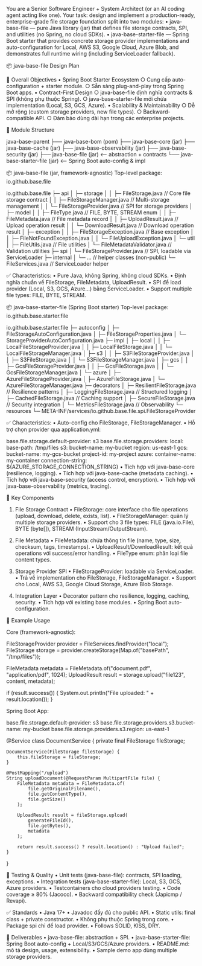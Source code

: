 You are a Senior Software Engineer + System Architect (or an AI coding agent acting like one).
Your task: design and implement a production-ready, enterprise-grade file storage foundation split into two modules:
	• java-base-file — pure Java library (jar) that defines file storage contracts, SPI, and utilities (no Spring, no cloud SDKs).
	• java-base-starter-file — Spring Boot starter that provides concrete storage provider implementations and auto-configuration for Local, AWS S3, Google Cloud, Azure Blob, and demonstrates full runtime wiring (including ServiceLoader fallback).

📦 java-base-file Design Plan

🎯 Overall Objectives
	• Spring Boot Starter Ecosystem
		○ Cung cấp auto-configuration + starter module.
		○ Sẵn sàng plug-and-play trong Spring Boot apps.
	• Contract-First Design
		○ java-base-file định nghĩa contracts & SPI (không phụ thuộc Spring).
		○ java-base-starter-file mới chứa implementation (Local, S3, GCS, Azure).
	• Scalability & Maintainability
		○ Dễ mở rộng (custom storage providers, new file types).
		○ Backward-compatible API.
		○ Đảm bảo dùng dài hạn trong các enterprise projects.

📂 Module Structure

java-base-parent
├── java-base-bom (pom)
├── java-base-core (jar)
├── java-base-cache (jar)
├── java-base-observability (jar)
├── java-base-security (jar)
├── java-base-file (jar)              <-- abstraction + contracts
└── java-base-starter-file (jar)      <-- Spring Boot auto-config & impl

📦 java-base-file (jar, framework-agnostic)
Top-level package: io.github.base.file

io.github.base.file
 ├─ api
 │   ├─ storage
 │   │   ├─ FileStorage.java           // Core file storage contract
 │   │   ├─ FileStorageManager.java    // Multi-storage management
 │   │   └─ FileStorageProvider.java   // SPI for storage providers
 │   ├─ model
 │   │   ├─ FileType.java              // FILE, BYTE, STREAM enum
 │   │   ├─ FileMetadata.java          // File metadata record
 │   │   ├─ UploadResult.java          // Upload operation result
 │   │   └─ DownloadResult.java        // Download operation result
 │   ├─ exception
 │   │   ├─ FileStorageException.java  // Base exception
 │   │   ├─ FileNotFoundException.java
 │   │   └─ FileUploadException.java
 │   └─ util
 │       ├─ FileUtils.java             // File utilities
 │       └─ FileMetadataValidator.java // Validation utilities
 ├─ spi
 │   └─ FileStorageProvider.java       // SPI, loadable via ServiceLoader
 ├─ internal
 │   └─ …                              // helper classes (non-public)
 └─ FileServices.java                  // ServiceLoader helper

✅ Characteristics:
	• Pure Java, không Spring, không cloud SDKs.
	• Định nghĩa chuẩn về FileStorage, FileMetadata, UploadResult.
	• SPI để load provider (Local, S3, GCS, Azure…) bằng ServiceLoader.
	• Support multiple file types: FILE, BYTE, STREAM.

📦 java-base-starter-file (Spring Boot starter)
Top-level package: io.github.base.starter.file

io.github.base.starter.file
 ├─ autoconfig
 │   ├─ FileStorageAutoConfiguration.java
 │   ├─ FileStorageProperties.java
 │   └─ StorageProviderAutoConfiguration.java
 ├─ impl
 │   ├─ local
 │   │   ├─ LocalFileStorageProvider.java
 │   │   ├─ LocalFileStorage.java
 │   │   └─ LocalFileStorageManager.java
 │   ├─ s3
 │   │   ├─ S3FileStorageProvider.java
 │   │   ├─ S3FileStorage.java
 │   │   └─ S3FileStorageManager.java
 │   ├─ gcs
 │   │   ├─ GcsFileStorageProvider.java
 │   │   ├─ GcsFileStorage.java
 │   │   └─ GcsFileStorageManager.java
 │   └─ azure
 │       ├─ AzureFileStorageProvider.java
 │       ├─ AzureFileStorage.java
 │       └─ AzureFileStorageManager.java
 ├─ decorators
 │   ├─ ResilientFileStorage.java      // Resilience patterns
 │   ├─ LoggingFileStorage.java        // Structured logging
 │   ├─ CachedFileStorage.java         // Caching support
 │   ├─ SecureFileStorage.java         // Security integration
 │   └─ MetricsFileStorage.java        // Observability
 └─ resources
     └─ META-INF/services/io.github.base.file.spi.FileStorageProvider

✅ Characteristics:
	• Auto-config cho FileStorage, FileStorageManager.
	• Hỗ trợ chọn provider qua application.yml:

base.file.storage.default-provider: s3
base.file.storage.providers:
  local:
    base-path: /tmp/files
  s3:
    bucket-name: my-bucket
    region: us-east-1
  gcs:
    bucket-name: my-gcs-bucket
    project-id: my-project
  azure:
    container-name: my-container
    connection-string: ${AZURE_STORAGE_CONNECTION_STRING}
	• Tích hợp với java-base-core (resilience, logging).
	• Tích hợp với java-base-cache (metadata caching).
	• Tích hợp với java-base-security (access control, encryption).
	• Tích hợp với java-base-observability (metrics, tracing).

🧩 Key Components

1. File Storage Contract
	• FileStorage: core interface cho file operations (upload, download, delete, exists, list).
	• FileStorageManager: quản lý multiple storage providers.
	• Support cho 3 file types: FILE (java.io.File), BYTE (byte[]), STREAM (InputStream/OutputStream).

2. File Metadata
	• FileMetadata: chứa thông tin file (name, type, size, checksum, tags, timestamps).
	• UploadResult/DownloadResult: kết quả operations với success/error handling.
	• FileType enum: phân loại file content types.

3. Storage Provider SPI
	• FileStorageProvider: loadable via ServiceLoader.
	• Trả về implementation cho FileStorage, FileStorageManager.
	• Support cho Local, AWS S3, Google Cloud Storage, Azure Blob Storage.

4. Integration Layer
	• Decorator pattern cho resilience, logging, caching, security.
	• Tích hợp với existing base modules.
	• Spring Boot auto-configuration.

📖 Example Usage

Core (framework-agnostic):

FileStorageProvider provider = FileServices.findProvider("local");
FileStorage storage = provider.createStorage(Map.of("basePath", "/tmp/files"));

FileMetadata metadata = FileMetadata.of("document.pdf", "application/pdf", 1024);
UploadResult result = storage.upload("file123", content, metadata);

if (result.success()) {
    System.out.println("File uploaded: " + result.location());
}

Spring Boot App:

base.file.storage.default-provider: s3
base.file.storage.providers.s3.bucket-name: my-bucket
base.file.storage.providers.s3.region: us-east-1

@Service
class DocumentService {
    private final FileStorage fileStorage;
    
    DocumentService(FileStorage fileStorage) {
        this.fileStorage = fileStorage;
    }
    
    @PostMapping("/upload")
    String uploadDocument(@RequestParam MultipartFile file) {
        FileMetadata metadata = FileMetadata.of(
            file.getOriginalFilename(),
            file.getContentType(),
            file.getSize()
        );
        
        UploadResult result = fileStorage.upload(
            generateFileId(), 
            file.getBytes(), 
            metadata
        );
        
        return result.success() ? result.location() : "Upload failed";
    }
}

🧪 Testing & Quality
	• Unit tests (java-base-file): contracts, SPI loading, exceptions.
	• Integration tests (java-base-starter-file): Local, S3, GCS, Azure providers.
	• Testcontainers cho cloud providers testing.
	• Code coverage ≥ 80% (Jacoco).
	• Backward compatibility check (Japicmp / Revapi).

✅ Standards
	• Java 17+
	• Javadoc đầy đủ cho public API.
	• Static utils: final class + private constructor.
	• Không phụ thuộc Spring trong core.
	• Package spi chỉ để load provider.
	• Follows SOLID, KISS, DRY.

🚀 Deliverables
	• java-base-file: abstraction + SPI.
	• java-base-starter-file: Spring Boot auto-config + Local/S3/GCS/Azure providers.
	• README.md: mô tả design, usage, extensibility.
	• Sample demo app dùng multiple storage providers.

